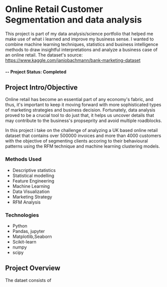 # Online Retail Customer Segmentation and data analysis

This project is part of my data analysis/science portfolio that helped me make use of what i learned and improve my business sense. I wanted to combine machine learning techniques, statistics and business
intelligence methods to draw insightful interpretations and analyze a business case of an online retail.
The dataset's source: https://www.kaggle.com/janiobachmann/bank-marketing-dataset

#### -- Project Status: Completed

## Project Intro/Objective

Online retail has become an essential part of any economy's fabric, and thus, it's important to keep it moving forward with more sophisticated types of marketing strategies and business decision.
Fortunately, data analysis proved to be a crucial tool to do just that, it helps us uncover details that may contribute to the business's propseprity and avoid multiple roadblocks.

In this project i take on the challenge of analyzing a UK based online retail dataset that contains over 500000 invoices and more than 4000 customers with the objective of segmenting clients 
accoring to their behavioural patterns using the RFM technique and machine learning clustering models.

### Methods Used

* Descriptive statistics
* Statistical modelling
* Feature Engineering
* Machine Learning
* Data Visualization
* Marketing Strategy
* RFM Analysis

### Technologies

* Python
* Pandas, jupyter
* Matplotlib,Seaborn
* Scikit-learn 
* numpy
* scipy

## Project Overview
The dataet consists of 






